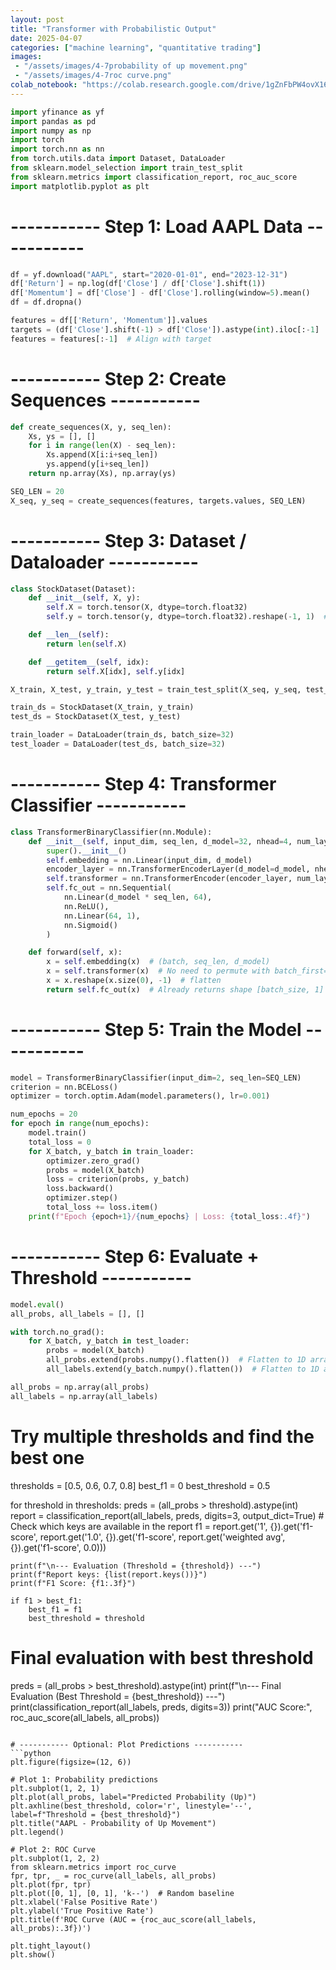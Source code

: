 ```yaml
---
layout: post
title: "Transformer with Probabilistic Output"
date: 2025-04-07
categories: ["machine learning", "quantitative trading"]
images:
 - "/assets/images/4-7probability of up movement.png"
 - "/assets/images/4-7roc curve.png"
colab_notebook: "https://colab.research.google.com/drive/1gZnFbPW4ovX166wCTsKJCzMesPIbWHPj?usp=sharing"
---
```


```python
import yfinance as yf
import pandas as pd
import numpy as np
import torch
import torch.nn as nn
from torch.utils.data import Dataset, DataLoader
from sklearn.model_selection import train_test_split
from sklearn.metrics import classification_report, roc_auc_score
import matplotlib.pyplot as plt
```

# ----------- Step 1: Load AAPL Data -----------
```python
df = yf.download("AAPL", start="2020-01-01", end="2023-12-31")
df['Return'] = np.log(df['Close'] / df['Close'].shift(1))
df['Momentum'] = df['Close'] - df['Close'].rolling(window=5).mean()
df = df.dropna()

features = df[['Return', 'Momentum']].values
targets = (df['Close'].shift(-1) > df['Close']).astype(int).iloc[:-1]  # Target: price up next day
features = features[:-1]  # Align with target
```

# ----------- Step 2: Create Sequences -----------
```python
def create_sequences(X, y, seq_len):
    Xs, ys = [], []
    for i in range(len(X) - seq_len):
        Xs.append(X[i:i+seq_len])
        ys.append(y[i+seq_len])
    return np.array(Xs), np.array(ys)

SEQ_LEN = 20
X_seq, y_seq = create_sequences(features, targets.values, SEQ_LEN)
```

# ----------- Step 3: Dataset / Dataloader -----------
```python
class StockDataset(Dataset):
    def __init__(self, X, y):
        self.X = torch.tensor(X, dtype=torch.float32)
        self.y = torch.tensor(y, dtype=torch.float32).reshape(-1, 1)  # Reshape to [batch_size, 1]

    def __len__(self):
        return len(self.X)

    def __getitem__(self, idx):
        return self.X[idx], self.y[idx]

X_train, X_test, y_train, y_test = train_test_split(X_seq, y_seq, test_size=0.2, shuffle=False)

train_ds = StockDataset(X_train, y_train)
test_ds = StockDataset(X_test, y_test)

train_loader = DataLoader(train_ds, batch_size=32)
test_loader = DataLoader(test_ds, batch_size=32)
```

# ----------- Step 4: Transformer Classifier -----------
```python
class TransformerBinaryClassifier(nn.Module):
    def __init__(self, input_dim, seq_len, d_model=32, nhead=4, num_layers=2):
        super().__init__()
        self.embedding = nn.Linear(input_dim, d_model)
        encoder_layer = nn.TransformerEncoderLayer(d_model=d_model, nhead=nhead, batch_first=True)  # Set batch_first=True
        self.transformer = nn.TransformerEncoder(encoder_layer, num_layers=num_layers)
        self.fc_out = nn.Sequential(
            nn.Linear(d_model * seq_len, 64),
            nn.ReLU(),
            nn.Linear(64, 1),
            nn.Sigmoid()
        )

    def forward(self, x):
        x = self.embedding(x)  # (batch, seq_len, d_model)
        x = self.transformer(x)  # No need to permute with batch_first=True
        x = x.reshape(x.size(0), -1)  # flatten
        return self.fc_out(x)  # Already returns shape [batch_size, 1]
```

# ----------- Step 5: Train the Model -----------
```python
model = TransformerBinaryClassifier(input_dim=2, seq_len=SEQ_LEN)
criterion = nn.BCELoss()
optimizer = torch.optim.Adam(model.parameters(), lr=0.001)

num_epochs = 20
for epoch in range(num_epochs):
    model.train()
    total_loss = 0
    for X_batch, y_batch in train_loader:
        optimizer.zero_grad()
        probs = model(X_batch)
        loss = criterion(probs, y_batch)
        loss.backward()
        optimizer.step()
        total_loss += loss.item()
    print(f"Epoch {epoch+1}/{num_epochs} | Loss: {total_loss:.4f}")
```

# ----------- Step 6: Evaluate + Threshold -----------
```python
model.eval()
all_probs, all_labels = [], []

with torch.no_grad():
    for X_batch, y_batch in test_loader:
        probs = model(X_batch)
        all_probs.extend(probs.numpy().flatten())  # Flatten to 1D array
        all_labels.extend(y_batch.numpy().flatten())  # Flatten to 1D array

all_probs = np.array(all_probs)
all_labels = np.array(all_labels)
```

# Try multiple thresholds and find the best one

thresholds = [0.5, 0.6, 0.7, 0.8]
best_f1 = 0
best_threshold = 0.5

for threshold in thresholds:
    preds = (all_probs > threshold).astype(int)
    report = classification_report(all_labels, preds, digits=3, output_dict=True)
    # Check which keys are available in the report
    f1 = report.get('1', {}).get('f1-score', 
         report.get('1.0', {}).get('f1-score',
         report.get('weighted avg', {}).get('f1-score', 0.0)))
    
    print(f"\n--- Evaluation (Threshold = {threshold}) ---")
    print(f"Report keys: {list(report.keys())}")
    print(f"F1 Score: {f1:.3f}")
    
    if f1 > best_f1:
        best_f1 = f1
        best_threshold = threshold

# Final evaluation with best threshold
preds = (all_probs > best_threshold).astype(int)
print(f"\n--- Final Evaluation (Best Threshold = {best_threshold}) ---")
print(classification_report(all_labels, preds, digits=3))
print("AUC Score:", roc_auc_score(all_labels, all_probs))
```

# ----------- Optional: Plot Predictions -----------
```python
plt.figure(figsize=(12, 6))

# Plot 1: Probability predictions
plt.subplot(1, 2, 1)
plt.plot(all_probs, label="Predicted Probability (Up)")
plt.axhline(best_threshold, color='r', linestyle='--', label=f"Threshold = {best_threshold}")
plt.title("AAPL - Probability of Up Movement")
plt.legend()

# Plot 2: ROC Curve
plt.subplot(1, 2, 2)
from sklearn.metrics import roc_curve
fpr, tpr, _ = roc_curve(all_labels, all_probs)
plt.plot(fpr, tpr)
plt.plot([0, 1], [0, 1], 'k--')  # Random baseline
plt.xlabel('False Positive Rate')
plt.ylabel('True Positive Rate')
plt.title(f'ROC Curve (AUC = {roc_auc_score(all_labels, all_probs):.3f})')

plt.tight_layout()
plt.show()
```

